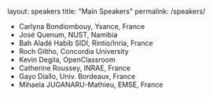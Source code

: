 layout: speakers
title: "Main Speakers"
permalink: /speakers/

- Carlyna Bondiombouy, Ysance, France
- José Quenum, NUST, Namibia
- Bah Aladé Habib SIDI, Rintio/Inria, France
- Roch Giltho, Concordia University
- Kevin Degila, OpenClassroom
- Catherine Roussey, INRAE, France
- Gayo Diallo, Univ. Bordeaux, France 
- Mihaela JUGANARU-Mathieu, EMSE, France 
